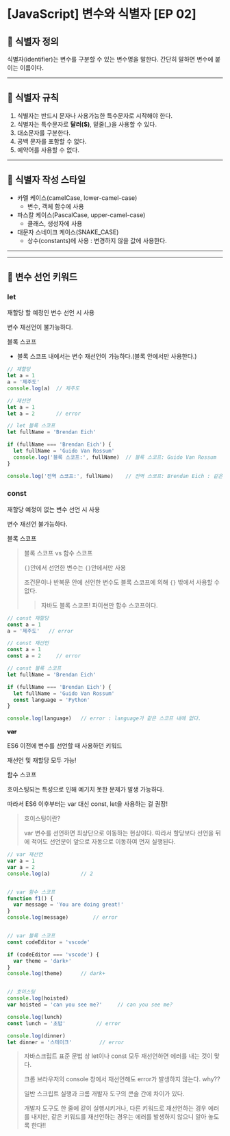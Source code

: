 # [JavaScript] 변수와 식별자 [EP 02]

## 📌 식별자 정의

식별자(identifier)는 변수를 구분할 수 있는 변수명을 말한다. 간단히 말하면 변수에 붙이는 이름이다.

---

## 🎲 식별자 규칙

1. 식별자는 반드시 문자나 사용가능한 특수문자로 시작해야 한다.
2. 식별자는 특수문자로 **달러($)**, 밑줄(_)을 사용할 수 있다.
3. 대소문자를 구분한다.
4. 공백 문자를 포함할 수 없다.
5. 예약어를 사용할 수 없다.

---

## 🎨 식별자 작성 스타일

- 카멜 케이스(camelCase, lower-camel-case)
  - 변수, 객체 함수에 사용
- 파스칼 케이스(PascalCase, upper-camel-case)
  - 클래스, 생성자에 사용
- 대문자 스네이크 케이스(SNAKE_CASE)
  - 상수(constants)에 사용 : 변경하지 않을 값에 사용한다.

---

---

## 📌 변수 선언 키워드

### let

재할당 할 예정인 변수 선언 시 사용

변수 재선언이 불가능하다.

블록 스코프

- 블록 스코프 내에서는 변수 재선언이 가능하다.(블록 안에서만 사용한다.)

```javascript
// 재할당
let a = 1
a = '제주도'
console.log(a)	// 제주도

// 재선언
let a = 1
let a = 2		// error

// let 블록 스코프
let fullName = 'Brendan Eich'

if (fullName === 'Brendan Eich') {
  let fullName = 'Guido Van Rossum'
  console.log('블록 스코프:', fullName)	// 블록 스코프: Guido Van Rossum
}

console.log('전역 스코프:', fullName)	// 전역 스코프: Brendan Eich : 같은 스코프 내에 있는 값
```



### const

재할당 예정이 없는 변수 선언 시 사용

변수 재선언 불가능하다.

블록 스코프

> 블록 스코프 vs 함수 스코프
>
> `{}`안에서 선언한 변수는 `{}`안에서만 사용
>
> 조건문이나 반복문 안에 선언한 변수도 블록 스코프에 의해 `{}` 밖에서 사용할 수 없다.
>
> > 자바도 블록 스코프! 파이썬만 함수 스코프이다.

```javascript
// const 재할당
const a = 1
a = '제주도'	// error

// const 재선언
const a = 1
const a = 2		// error

// const 블록 스코프
let fullName = 'Brendan Eich'

if (fullName === 'Brendan Eich') {
  let fullName = 'Guido Van Rossum'
  const language = 'Python'
}

console.log(language)	// error : language가 같은 스코프 내에 없다.
```



~~**var**~~

ES6 이전에 변수를 선언할 때 사용하던 키워드

재선언 및 재할당 모두 가능!

함수 스코프

호이스팅되는 특성으로 인해 예기치 못한 문제가 발생 가능하다.

따라서 ES6 이후부터는 var 대신 const, let을 사용하는 걸 권장!

> 호이스팅이란?
>
> var 변수를 선언하면 최상단으로 이동하는 현상이다. 따라서 할당보다 선언을 뒤에 적어도 선언문이 앞으로 자동으로 이동하여 먼저 실행된다.

```javascript
// var 재선언
var a = 1
var a = 2
console.log(a)			// 2


// var 함수 스코프
function f1() {
  var message = 'You are doing great!'
}
console.log(message)		// error


// var 블록 스코프
const codeEditor = 'vscode'

if (codeEditor === 'vscode') {
  var theme = 'dark+'
}
console.log(theme)		// dark+


// 호이스팅
console.log(hoisted)
var hoisted = 'can you see me?'		// can you see me?

console.log(lunch)
const lunch = '초밥'			// error

console.log(dinner)
let dinner = '스테이크'			// error
```

> 자바스크립트 표준 문법 상 let이나 const 모두 재선언하면 에러를 내는 것이 맞다.
>
> 크롬 브라우저의 console 창에서 재선언해도 error가 발생하지 않는다. why??
>
> 일반 스크립트 실행과 크롬 개발자 도구의 콘솔 간에 차이가 있다.
>
> 개발자 도구도 한 줄에 같이 실행시키거나, 다른 키워드로 재선언하는 경우 에러를 내지만, 같은 키워드를 재선언하는 경우는 에러를 발생하지 않으니 알아 놓도록 한다!!



